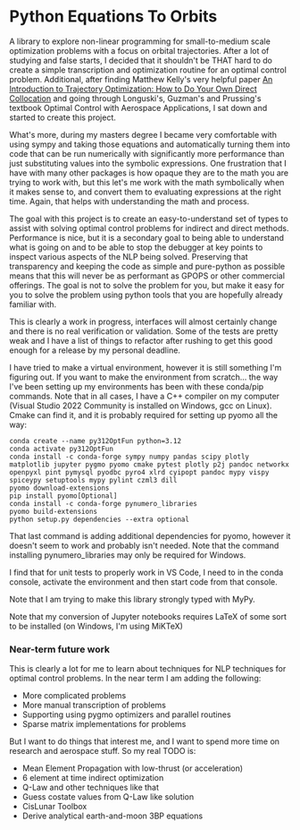 # Python Equations To Orbits

A library to explore non-linear programming for small-to-medium scale optimization problems with a focus on orbital trajectories. After a lot of studying and false starts, I decided that it shouldn't be THAT hard to do create a simple transcription and optimization routine for an optimal control problem. Additional, after finding Matthew Kelly's very helpful paper [An Introduction to Trajectory Optimization: How to Do Your Own Direct Collocation](https://epubs.siam.org/doi/pdf/10.1137/16M1062569) and going through Longuski's, Guzman's and Prussing's textbook Optimal Control with Aerospace Applications, I sat down and started to create this project.

What's more, during my masters degree I became very comfortable with using sympy and taking those equations and automatically turning them into code that can be run numerically with significantly more performance than just substituting values into the symbolic expressions.  One frustration that I have with many other packages is how opaque they are to the math you are trying to work with, but this let's me work with the math symbolically when it makes sense to, and convert them to evaluating expressions at the right time.  Again, that helps with understanding the math and process.

The goal with this project is to create an easy-to-understand set of types to assist with solving optimal control problems for indirect and direct methods. Performance is nice, but it is a secondary goal to being able to understand what is going on and to be able to stop the debugger at key points to inspect various aspects of the NLP being solved. Preserving that transparency and keeping the code as simple and pure-python as possible means that this will never be as performant as GPOPS or other commercial offerings.  The goal is not to solve the problem for you, but make it easy for you to solve the problem using python tools that you are hopefully already familiar with.

This is clearly a work in progress, interfaces will almost certainly change and there is no real verification or validation.  Some of the tests are pretty weak and I have a list of things to refactor after rushing to get this good enough for a release by my personal deadline.

I have tried to make a virtual environment, however it is still something I'm figuring out.  If you want to make the environment from scratch... the way I've been setting up my environments has been with these conda/pip commands.  Note that in all cases, I have a C++ compiler on my computer (Visual Studio 2022 Community is installed on Windows, gcc on Linux).  Cmake can find it, and it is probably required for setting up pyomo all the way:

```
conda create --name py312OptFun python=3.12
conda activate py312OptFun
conda install -c conda-forge sympy numpy pandas scipy plotly matplotlib jupyter pygmo pyomo cmake pytest plotly p2j pandoc networkx openpyxl pint pymysql pyodbc pyro4 xlrd cyipopt pandoc mypy vispy spiceypy setuptools mypy pylint czml3 dill
pyomo download-extensions
pip install pyomo[Optional]
conda install -c conda-forge pynumero_libraries
pyomo build-extensions
python setup.py dependencies --extra optional 

```

That last command is adding additional dependencies for pyomo, however it doesn't seem to work and probably isn't needed.  Note that the command installing pynumero_libraries may only be required for Windows.

I find that for unit tests to properly work in VS Code, I need to in the conda console, activate the environment and then start code from that console.

Note that I am trying to make this library strongly typed with MyPy.  

Note that my conversion of Jupyter notebooks requires LaTeX of some sort to be installed (on Windows, I'm using MiKTeX)

### Near-term future work
This is clearly a lot for me to learn about techniques for NLP techniques for optimal control problems.  In the near term I am adding the following:
- More complicated problems
- More manual transcription of problems 
- Supporting using pygmo optimizers and parallel routines
- Sparse matrix implementations for problems

But I want to do things that interest me, and I want to spend more time on research and aerospace stuff.  So my real TODO is:
- Mean Element Propagation with low-thrust (or acceleration)
- 6 element at time indirect optimization
- Q-Law and other techniques like that
- Guess costate values from Q-Law like solution
- CisLunar Toolbox
 - Derive analytical earth-and-moon 3BP equations

